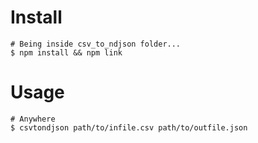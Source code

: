 # Install
```shell script
# Being inside csv_to_ndjson folder...
$ npm install && npm link
```


# Usage
```shell script
# Anywhere
$ csvtondjson path/to/infile.csv path/to/outfile.json 
```
